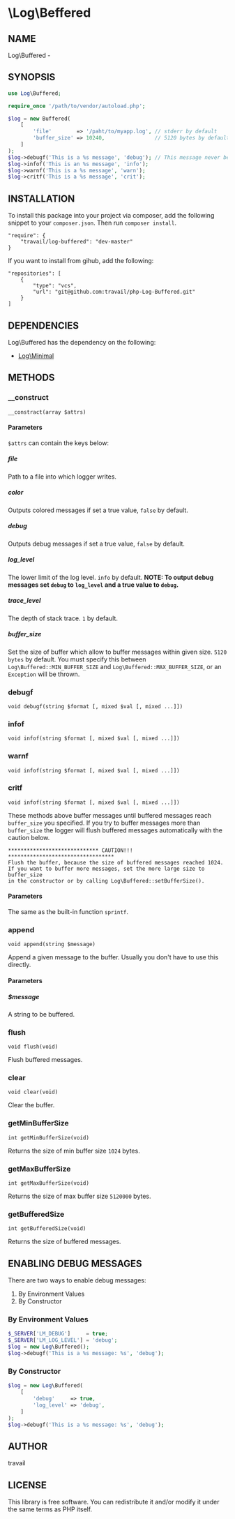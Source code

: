 \Log\Beffered
========

## NAME

Log\Buffered -

## SYNOPSIS

```php
use Log\Buffered;

require_once '/path/to/vendor/autoload.php';

$log = new Buffered(
    [
        'file'        => '/paht/to/myapp.log', // stderr by default
        'buffer_size' => 10240,                // 5120 bytes by default
    ]
);
$log->debugf('This is a %s message', 'debug'); // This message never be output
$log->infof('This is an %s message', 'info');
$log->warnf('This is a %s message', 'warn');
$log->critf('This is a %s message', 'crit');
```

## INSTALLATION
To install this package into your project via composer, add the following snippet to your `composer.json`. Then run `composer install`.

```
"require": {
    "travail/log-buffered": "dev-master"
}
```

If you want to install from gihub, add the following:

```
"repositories": [
    {
        "type": "vcs",
        "url": "git@github.com:travail/php-Log-Buffered.git"
    }
]
```

## DEPENDENCIES

Log\Buffered has the dependency on the following:

* [Log\Minimal](https://github.com/travail/php-Log-Minimal)

## METHODS

### __construct

`__constract(array $attrs)`

#### Parameters

`$attrs` can contain the keys below:

##### file

Path to a file into which logger writes.

##### color

Outputs colored messages if set a true value, `false` by default.

##### debug

Outputs debug messages if set a true value, `false` by default.

##### log_level

The lower limit of the log level. `info` by default.
**NOTE: To output debug messages set `debug` to `log_level` and a true value to `debug`.**

##### trace_level

The depth of stack trace. `1` by default.

##### buffer_size

Set the size of buffer which allow to buffer messages within given size. `5120 bytes` by default. You must specify this between `Log\Buffered::MIN_BUFFER_SIZE` and `Log\Buffered::MAX_BUFFER_SIZE`, or an `Exception` will be thrown.

### debugf

`void debugf(string $format [, mixed $val [, mixed ...]])`

### infof

`void infof(string $format [, mixed $val [, mixed ...]])`

### warnf

`void infof(string $format [, mixed $val [, mixed ...]])`

### critf

`void infof(string $format [, mixed $val [, mixed ...]])`

These methods above buffer messages until buffered messages reach `buffer_size` you specified. If you try to buffer messages more than `buffer_size` the logger will flush buffered messages automatically with the caution below.

```
***************************** CAUTION!!! **********************************
Flush the buffer, because the size of buffered messages reached 1024.
If you want to buffer more messages, set the more large size to buffer_size
in the constructor or by calling Log\Buffered::setBufferSize().
```

#### Parameters

The same as the built-in function `sprintf`.

### append

`void append(string $message)`

Append a given message to the buffer. Usually you don't have to use this directly.

#### Parameters

##### $message

A string to be buffered.

### flush

`void flush(void)`

Flush buffered messages.

### clear

`void clear(void)`

Clear the buffer.

### getMinBufferSize

`int getMinBufferSize(void)`

Returns the size of min buffer size `1024` bytes.

### getMaxBufferSize

`int getMaxBufferSize(void)`

Returns the size of max buffer size `5120000` bytes.

### getBufferedSize

`int getBufferedSize(void)`

Returns the size of buffered messages.

## ENABLING DEBUG MESSAGES

There are two ways to enable debug messages:

1. By Environment Values
1. By Constructor

### By Environment Values

```php
$_SERVER['LM_DEBUG']     = true;
$_SERVER['LM_LOG_LEVEL'] = 'debug';
$log = new Log\Buffered();
$log->debugf('This is a %s message: %s', 'debug');
```

### By Constructor

```php
$log = new Log\Buffered(
    [
        'debug'     => true,
        'log_level' => 'debug',
    ]
);
$log->debugf('This is a %s message: %s', 'debug');
```

## AUTHOR

travail

## LICENSE

This library is free software. You can redistribute it and/or modify it under the same terms as PHP itself.
